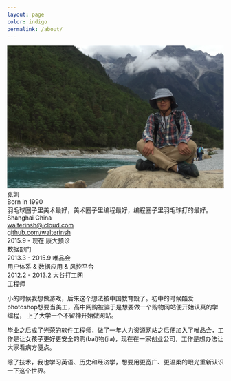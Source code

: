 ```yaml
---
layout: page
color: indigo
permalink: /about/
---
```


<div class="ui stackable grid">
  <div class="six wide column">
    <div class="ui card">
      <div class="image">
        <img src="/images/portrait.png">
      </div>
      <div class="content">
        <a class="header">张凯</a>
        <div class="meta">
          <span class="date">Born in 1990</span>
        </div>
        <div class="description">
          羽毛球圈子里美术最好，美术圈子里编程最好，编程圈子里羽毛球打的最好。
        </div>
      </div>
    </div>
  </div>
  <div class="ten wide column">
    <div class="ui list">
      <div class="item">
        <i class="marker icon"></i>
        <div class="content">
          Shanghai China
        </div>
      </div>
      <div class="item">
        <i class="mail icon"></i>
        <div class="content">
          <a href="mailto:walterinsh@icloud.com">walterinsh@icloud.com</a>
        </div>
      </div>
      <div class="item">
        <i class="github icon"></i>
        <div class="content">
          <a href="http://github.com/walterinsh">github.com/walterinsh</a>
        </div>
      </div>
    </div>
    <!--career-->
    <div class="ui list">
      <div class="item">
        <div class="header"> 2015.9 - 现在 康大预诊</div>
        数据部门
      </div>
      <div class="item">
        <div class="header">2013.3 - 2015.9 唯品会</div>
        用户体系 & 数据应用 & 风控平台
      </div>
      <div class="item">
        <div class="header">2012.2 - 2013.2 大谷打工网</div>
        工程师
      </div>
    </div>
    <!--introduction-->
    <div>
      <p>
      小的时候我想做游戏，后来这个想法被中国教育毁了。初中的时候酷爱photoshop想要当美工，高中网购被骗于是想要做一个购物网站便开始认真的学编程，
      上了大学一个不留神开始做网站。
      </p>
      <p>
      毕业之后成了光荣的软件工程师，做了一年人力资源网站之后便加入了唯品会，工作是让女孩子更好更安全的购(bai)物(jia)，现在在一家创业公司，工作是想办法让大家看病方便点。
      </p>
      <p>
      除了技术，我也学习英语、历史和经济学，想要用更宽广、更温柔的眼光重新认识一下这个世界。
      </p>
    </div>
  </div>
</div>

